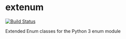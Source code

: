 # extenum

[![Build Status](https://travis-ci.org/t2y/extenum.svg?branch=master)](https://travis-ci.org/t2y/extenum/)

Extended Enum classes for the Python 3 enum module
